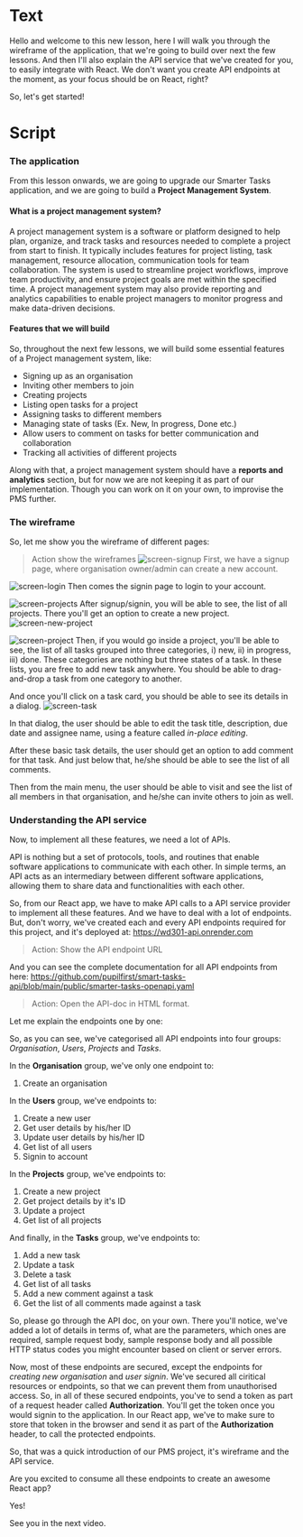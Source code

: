 # Text
Hello and welcome to this new lesson, here I will walk you through the wireframe of the application, that we're going to build over next the few lessons. And then I'll also explain the API service that we've created for you, to easily integrate with React. We don't want you create API endpoints at the moment, as your focus should be on React, right? 

So, let's get started!

# Script

### The application
From this lesson onwards, we are going to upgrade our Smarter Tasks application, and we are going to build a **Project Management System**.

#### What is a project management system?
A project management system is a software or platform designed to help plan, organize, and track tasks and resources needed to complete a project from start to finish. It typically includes features for project listing, task management, resource allocation, communication tools for team collaboration. The system is used to streamline project workflows, improve team productivity, and ensure project goals are met within the specified time. A project management system may also provide reporting and analytics capabilities to enable project managers to monitor progress and make data-driven decisions.

#### Features that we will build
So, throughout the next few lessons, we will build some essential features of a Project management system, like:
- Signing up as an organisation
- Inviting other members to join
- Creating projects
- Listing open tasks for a project
- Assigning tasks to different members
- Managing state of tasks (Ex. New, In progress, Done etc.)
- Allow users to comment on tasks for better communication and collaboration
- Tracking all activities of different projects

Along with that, a project management system should have a **reports and analytics** section, but for now we are not keeping it as part of our implementation. Though you can work on it on your own, to improvise the PMS further.

### The wireframe
So, let me show you the wireframe of different pages:
> Action show the wireframes
![screen-signup](screen-signup.png)
First, we have a signup page, where organisation owner/admin can create a new account.

![screen-login](screen-login.png)
Then comes the signin page to login to your account.

![screen-projects](screen-projects.png)
After signup/signin, you will be able to see, the list of all projects. There you'll get an option to create a new project.
![screen-new-project](screen-new-project.png)

![screen-project](screen-project.png)
Then, if you would go inside a project, you'll be able to see, the list of all tasks grouped into three categories, i) new, ii) in progress, iii) done. These categories are nothing but three states of a task.
In these lists, you are free to add new task anywhere. You should be able to drag-and-drop a task from one category to another. 

And once you'll click on a task card, you should be able to see its details in a dialog.
![screen-task](screen-task.png)

In that dialog, the user should be able to edit the task title, description, due date and assignee name, using a feature called *in-place editing*.

After these basic task details, the user should get an option to add comment for that task. And just below that, he/she should be able to see the list of all comments.

Then from the main menu, the user should be able to visit and see the list of all members in that organisation, and he/she can invite others to join as well.

### Understanding the API service
Now, to implement all these features, we need a lot of APIs. 

API is nothing but a set of protocols, tools, and routines that enable software applications to communicate with each other. In simple terms, an API acts as an intermediary between different software applications, allowing them to share data and functionalities with each other.

So, from our React app, we have to make API calls to a API service provider to implement all these features. And we have to deal with a lot of endpoints. But, don't worry, we've created each and every API endpoints required for this project, and it's deployed at: https://wd301-api.onrender.com
> Action: Show the API endpoint URL

And you can see the complete documentation for all API endpoints from here:
https://github.com/pupilfirst/smart-tasks-api/blob/main/public/smarter-tasks-openapi.yaml
> Action: Open the API-doc in HTML format.

Let me explain the endpoints one by one:

So, as you can see, we've categorised all API endpoints into four groups: *Organisation*, *Users*, *Projects* and *Tasks*.

In the **Organisation** group, we've only one endpoint to:
1. Create an organisation

In the **Users** group, we've endpoints to:
1. Create a new user
2. Get user details by his/her ID
3. Update user details by his/her ID
4. Get list of all users
5. Signin to account

In the **Projects** group, we've endpoints to:
1. Create a new project
2. Get project details by it's ID
3. Update a project
4. Get list of all projects

And finally, in the **Tasks** group, we've endpoints to:
1. Add a new task
2. Update a task
3. Delete a task
4. Get list of all tasks
5. Add a new comment against a task
6. Get the list of all comments made against a task

So, please go through the API doc, on your own. There you'll notice, we've added a lot of details in terms of, what are the parameters, which ones are required, sample request body, sample response body and all possible HTTP status codes you might encounter based on client or server errors.

Now, most of these endpoints are secured, except the endpoints for *creating new organisation* and *user signin*. We've secured all ciritical resources or endpoints, so that we can prevent them from unauthorised access. So, in all of these secured endpoints, you've to send a token as part of a request header called **Authorization**. You'll get the token once you would signin to the application. In our React app, we've to make sure to store that token in the browser and send it as part of the  **Authorization** header, to call the protected endpoints.

So, that was a quick introduction of our PMS project, it's wireframe and the API service. 

Are you excited to consume all these endpoints to create an awesome React app?

Yes!

See you in the next video.

